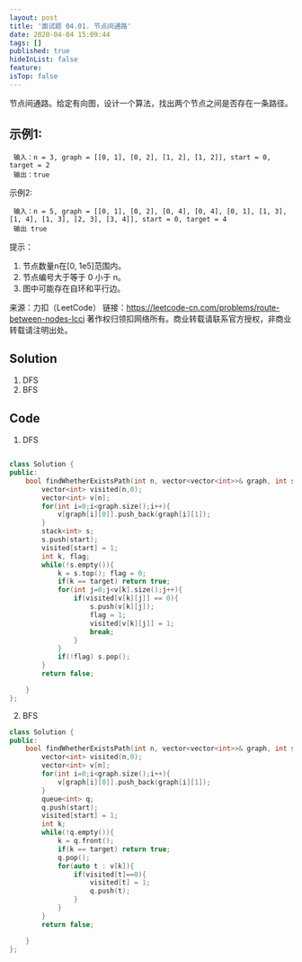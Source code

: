 ```yaml
---
layout: post
title: '面试题 04.01. 节点间通路'
date: 2020-04-04 15:09:44
tags: []
published: true
hideInList: false
feature: 
isTop: false
---
```

节点间通路。给定有向图，设计一个算法，找出两个节点之间是否存在一条路径。

## 示例1:
```
 输入：n = 3, graph = [[0, 1], [0, 2], [1, 2], [1, 2]], start = 0, target = 2
 输出：true
```
示例2:
```
 输入：n = 5, graph = [[0, 1], [0, 2], [0, 4], [0, 4], [0, 1], [1, 3], [1, 4], [1, 3], [2, 3], [3, 4]], start = 0, target = 4
 输出 true
```
提示：

1. 节点数量n在[0, 1e5]范围内。
2. 节点编号大于等于 0 小于 n。
3. 图中可能存在自环和平行边。

来源：力扣（LeetCode）
链接：https://leetcode-cn.com/problems/route-between-nodes-lcci
著作权归领扣网络所有。商业转载请联系官方授权，非商业转载请注明出处。

## Solution

1. DFS
2. BFS


## Code
1. DFS
```c++

class Solution {
public:
    bool findWhetherExistsPath(int n, vector<vector<int>>& graph, int start, int target) {
        vector<int> visited(n,0);
        vector<int> v[n];
        for(int i=0;i<graph.size();i++){
            v[graph[i][0]].push_back(graph[i][1]);
        }
        stack<int> s;
        s.push(start);
        visited[start] = 1;
        int k, flag;
        while(!s.empty()){
            k = s.top(); flag = 0;
            if(k == target) return true;
            for(int j=0;j<v[k].size();j++){
                if(visited[v[k][j]] == 0){
                    s.push(v[k][j]);
                    flag = 1;
                    visited[v[k][j]] = 1;
                    break;
                }
            }
            if(!flag) s.pop();
        }
        return false;

    }
};

```


2. BFS
```c++
class Solution {
public:
    bool findWhetherExistsPath(int n, vector<vector<int>>& graph, int start, int target) {
        vector<int> visited(n,0);
        vector<int> v[n];
        for(int i=0;i<graph.size();i++){
            v[graph[i][0]].push_back(graph[i][1]);
        }
        queue<int> q;
        q.push(start);
        visited[start] = 1;
        int k;
        while(!q.empty()){
            k = q.front();
            if(k == target) return true;
            q.pop();
            for(auto t : v[k]){
                if(visited[t]==0){
                    visited[t] = 1;
                    q.push(t);
                }
            }
        }
        return false;

    }
};

```
